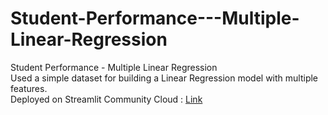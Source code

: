 # Student-Performance---Multiple-Linear-Regression
Student Performance - Multiple Linear Regression <br>
Used a simple dataset for building a Linear Regression model with multiple features. <br>
Deployed on Streamlit Community Cloud : <a href='https://student-performance-multiple-linear-regression-ckdjck3u10h.streamlit.app/'>Link</a>
